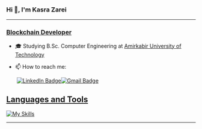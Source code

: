 ### Hi 👋, I'm Kasra Zarei

---

### [Blockchain Developer](https://github.com/kasrazarei39#Blockchain-Developer)

- 🎓 Studying B.Sc. Computer Engineering at [Amirkabir University of Technology](https://aut.ac.ir/)

- 📫 How to reach me:

  ​															[![LinkedIn Badge](https://camo.githubusercontent.com/e0278098417dddf9727cfee70a5eb84af38a20705b3bded56cf91cb5feb29d7d/68747470733a2f2f696d672e736869656c64732e696f2f62616467652f4c696e6b6564496e2d626c75653f7374796c653d666f722d7468652d6261646765266c6f676f3d6c696e6b6564696e266c6f676f436f6c6f723d7768697465)](https://www.linkedin.com/in/kasrazarei/)[![Gmail Badge](https://camo.githubusercontent.com/21b25ef238b1c76efe45cfd5b97e79bbfe2fbc00de2b9fc3890b4432f6a783e0/68747470733a2f2f696d672e736869656c64732e696f2f62616467652f476d61696c2d7265643f7374796c653d666f722d7468652d6261646765266c6f676f3d676d61696c266c6f676f436f6c6f723d7768697465)](mailto:kasrazarei39@gmail.com)

## [Languages and Tools](https://github.com/mohamadch91#languages-and-tools)

[![My Skills](https://skillicons.dev/icons?i=solidity,java,ts,js,python,cpp,c,spring,nodejs,django,html,css,mysql,postgres,mongodb,redis,sqlite,docker,kubernetes,rabbitmq,git,graphql,linux)](https://skillicons.dev)

---

## 







<!--
**kasrazarei39/kasrazarei39** is a ✨ _special_ ✨ repository because its `README.md` (this file) appears on your GitHub profile.

Here are some ideas to get you started:

- 🔭 I’m currently working on ...
- 🌱 I’m currently learning ...
- 👯 I’m looking to collaborate on ...
- 🤔 I’m looking for help with ...
- 💬 Ask me about ...
- 📫 How to reach me: ...
- 😄 Pronouns: ...
- ⚡ Fun fact: ...
-->
